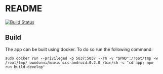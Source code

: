 # README
[![Build Status](https://travis-ci.org/Mavionics/missionControl.svg?branch=master)](https://travis-ci.org/Mavionics/missionControl)

## Build

The app can be built using docker. To do so run the following command:

```
sudo docker run --privileged -p 5037:5037 --rm -v "$PWD":/root/tmp -w /root/tmp/ owodunni/mavionics-android:0.2.0 /bin/sh -c "cd app; npm run build-develop"
```